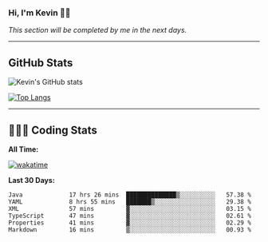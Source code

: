 ### Hi, I'm Kevin 👋🏻

_This section will be completed by me in the next days._


--- 
## GitHub Stats
![Kevin's GitHub stats](https://github-readme-stats.vercel.app/api?username=kevin-kraus&show_icons=true&theme=dark)

[![Top Langs](https://github-readme-stats.vercel.app/api/top-langs/?username=kevin-kraus&layout=compact&theme=dark)]()

---
## 🧑🏻‍💻 Coding Stats

**All Time:**

[![wakatime](https://wakatime.com/badge/user/2ee1869b-72a2-4c21-b5f7-e95432f5a1cf.svg?style=flat)](https://wakatime.com/@2ee1869b-72a2-4c21-b5f7-e95432f5a1cf)

**Last 30 Days:**

<!--START_SECTION:waka-->

```text
Java             17 hrs 26 mins  ██████████████▒░░░░░░░░░░   57.38 %
YAML             8 hrs 55 mins   ███████▒░░░░░░░░░░░░░░░░░   29.38 %
XML              57 mins         ▓░░░░░░░░░░░░░░░░░░░░░░░░   03.15 %
TypeScript       47 mins         ▓░░░░░░░░░░░░░░░░░░░░░░░░   02.61 %
Properties       41 mins         ▓░░░░░░░░░░░░░░░░░░░░░░░░   02.29 %
Markdown         16 mins         ▒░░░░░░░░░░░░░░░░░░░░░░░░   00.93 %
```

<!--END_SECTION:waka-->
